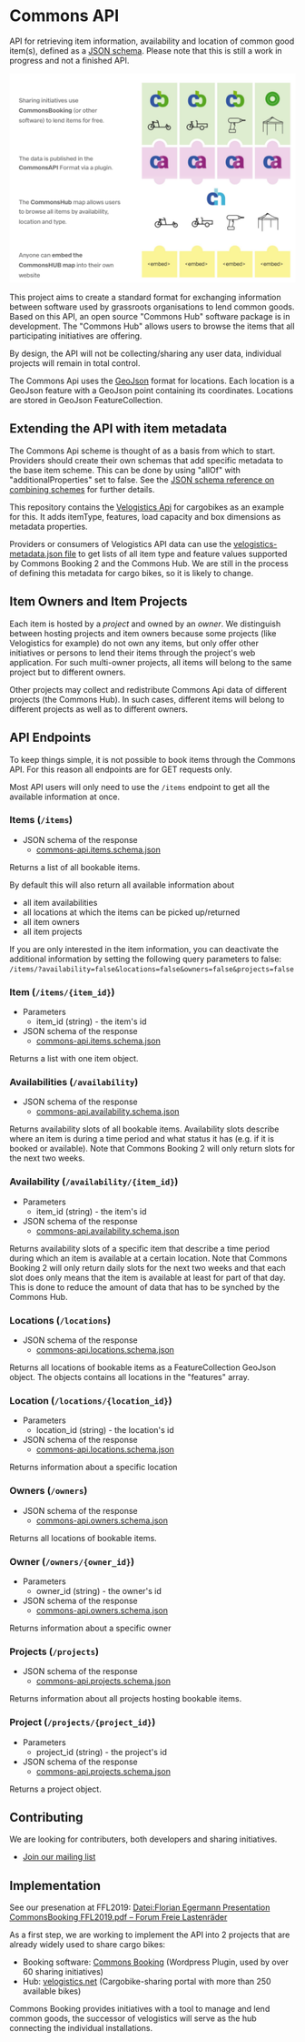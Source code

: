 # Commons API

API for retrieving item information, availability and location of common good item(s), defined as a [JSON schema](http://json-schema.org/). Please note that this is still a work in progress and not a finished API.

![commons-api-overview](img/commons-api-overview.png)

This project aims to create a standard format for exchanging information between software used by grassroots organisations to lend common goods. Based on this API, an open source "Commons Hub" software package is in development. The "Commons Hub" allows users to browse the items that all participating initiatives are offering.

By design, the API will not be collecting/sharing any user data, individual projects will remain in total control.

The Commons Api uses the [GeoJson](http://geojson.org/) format for locations. Each location is a GeoJson feature with a GeoJson point containing its coordinates. Locations are stored in GeoJson FeatureCollection.

## Extending the API with item metadata

The Commons Api scheme is thought of as a basis from which to start. Providers should create their own schemas that add specific metadata to the base item scheme. This can be done by using "allOf" with "additionalProperties" set to false. See the [JSON schema reference on combining schemes](https://json-schema.org/understanding-json-schema/reference/combining.html) for further details.

This repository contains the [Velogistics Api](https://github.com/wielebenwir/commons-api/blob/master/velogistics-api.schema.json) for cargobikes as an example for this. It adds itemType, features, load capacity and box dimensions as metadata properties.

Providers or consumers of Velogistics API data can use the [velogistics-metadata.json file](https://github.com/wielebenwir/commons-api/blob/master/velogistics-metadata.json) to get lists of all item type and feature values supported by Commons Booking 2 and the Commons Hub. We are still in the process of defining this metadata for cargo bikes, so it is likely to change.

## Item Owners and Item Projects

Each item is hosted by a _project_ and owned by an _owner_. We distinguish between hosting projects and item owners because some projects (like Velogistics for example) do not own any items, but only offer other initiatives or persons to lend their items through the project's web application. For such multi-owner projects, all items will belong to the same project but to different owners.

Other projects may collect and redistribute Commons Api data of different projects (the Commons Hub). In such cases, different items will belong to different projects as well as to different owners.

## API Endpoints

To keep things simple, it is not possible to book items through the Commons API. For this reason all endpoints are for GET requests only.

Most API users will only need to use the `/items` endpoint to get all the available information at once.

### Items (`/items`)

-   JSON schema of the response
    -   [commons-api.items.schema.json](https://github.com/wielebenwir/commons-api/blob/master/commons-api.items.schema.json)

Returns a list of all bookable items.

By default this will also return all available information about

-   all item availabilities
-   all locations at which the items can be picked up/returned
-   all item owners
-   all item projects

If you are only interested in the item information, you can deactivate the additional information by setting the following query parameters to false: `/items/?availability=false&locations=false&owners=false&projects=false`

### Item (`/items/{item_id}`)

-   Parameters
    -   item_id (string) - the item's id
-   JSON schema of the response
    -   [commons-api.items.schema.json](https://github.com/wielebenwir/commons-api/blob/master/commons-api.items.schema.json)

Returns a list with one item object.

### Availabilities (`/availability`)

-   JSON schema of the response
    -   [commons-api.availability.schema.json](https://github.com/wielebenwir/commons-api/blob/master/commons-api.availability.schema.json)

Returns availability slots of all bookable items. Availability slots describe where an item is during a time period and what status it has (e.g. if it is booked or available). Note that Commons Booking 2 will only return slots for the next two weeks.

### Availability (`/availability/{item_id}`)

-   Parameters
    -   item_id (string) - the item's id
-   JSON schema of the response
    -   [commons-api.availability.schema.json](https://github.com/wielebenwir/commons-api/blob/master/commons-api.availability.schema.json)

Returns availability slots of a specific item that describe a time period during which an item is available at a certain location. Note that Commons Booking 2 will only return daily slots for the next two weeks and that each slot does only means that the item is available at least for part of that day. This is done to reduce the amount of data that has to be synched by the Commons Hub.

### Locations (`/locations`)

-   JSON schema of the response
    -   [commons-api.locations.schema.json](https://github.com/wielebenwir/commons-api/blob/master/commons-api.locations.schema.json)

Returns all locations of bookable items as a FeatureCollection GeoJson object. The objects contains all locations in the "features" array.

### Location (`/locations/{location_id}`)

-   Parameters
    -   location_id (string) - the location's id
-   JSON schema of the response
    -   [commons-api.locations.schema.json](https://github.com/wielebenwir/commons-api/blob/master/commons-api.locations.schema.json)

Returns information about a specific location

### Owners (`/owners`)

-   JSON schema of the response
    -   [commons-api.owners.schema.json](https://github.com/wielebenwir/commons-api/blob/master/commons-api.owners.schema.json)

Returns all locations of bookable items.

### Owner (`/owners/{owner_id}`)

-   Parameters
    -   owner_id (string) - the owner's id
-   JSON schema of the response
    -   [commons-api.owners.schema.json](https://github.com/wielebenwir/commons-api/blob/master/commons-api.owners.schema.json)

Returns information about a specific owner

### Projects (`/projects`)

-   JSON schema of the response
    -   [commons-api.projects.schema.json](https://github.com/wielebenwir/commons-api/blob/master/commons-api.projects.schema.json)

Returns information about all projects hosting bookable items.

### Project (`/projects/{project_id}`)

-   Parameters
    -   project_id (string) - the project's id
-   JSON schema of the response
    -   [commons-api.projects.schema.json](https://github.com/wielebenwir/commons-api/blob/master/commons-api.projects.schema.json)

Returns a project object.

## Contributing

We are looking for contributers, both developers and sharing initiatives.

-   [Join our mailing list](https://ml06.ispgateway.de/mailman/listinfo/commons-api_wielebenwir.de)

## Implementation

See our presenation at FFL2019: [Datei:Florian Egermann Presentation CommonsBooking FFL2019.pdf – Forum Freie Lastenräder](http://dein-lastenrad.de/index.php?title=Datei:Florian_Egermann_Presentation_CommonsBooking_FFL2019.pdf#Beschreibung)

As a first step, we are working to implement the API into 2 projects that are already widely used to share cargo bikes:

-   Booking software: [Commons Booking](https://github.com/wielebenwir/commons-booking-2) (Wordpress Plugin, used by over 60 sharing initiatives)
-   Hub: [velogistics.net](http://velogistics.net) (Cargobike-sharing portal with more than 250 available bikes)

Commons Booking provides initiatives with a tool to manage and lend common goods, the successor of velogistics will serve as the hub connecting the individual installations.
